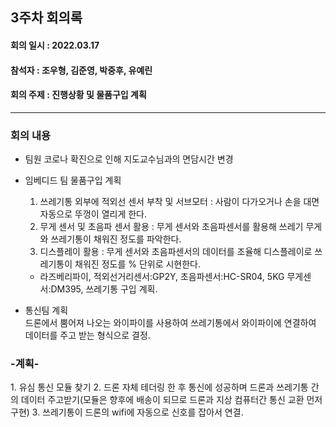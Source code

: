 <h2>3주차 회의록</h2>
<h4>회의 일시 : 2022.03.17</h4>
<h4>참석자 : 조우형, 김준영, 박중후, 유예린</h4>
<h4>회의 주제 :  진행상황 및 물품구입 계획 </h4>

----------------------------------------------------------
<h3>회의 내용</h3>

- 팀원 코로나 확진으로 인해 지도교수님과의 면담시간 변경

- 임베디드 팀 물품구입 계획
  1. 쓰레기통 외부에 적외선 센서 부착 및 서브모터 : 사람이 다가오거나 손을 대면 자동으로 뚜껑이 열리게 한다.
  2. 무게 센서 및 초음파 센서 활용 : 무게 센서와 초음파센서를 활용해 쓰레기 무게와 쓰레기통이 채워진 정도를 파악한다.
  3. 디스플레이 활용 : 무게 센서와 초음파센서의 데이터를 조율해 디스플레이로 쓰레기통이 채워진 정도를 % 단위로 시현한다.
  - 라즈베리파이, 적외선거리센서:GP2Y, 초음파센서:HC-SR04, 5KG 무게센서:DM395, 쓰레기통 구입 계획.

- 통신팀 계획<br>
 드론에서 뿜어져 나오는 와이파이를 사용하여 쓰레기통에서 와이파이에 연결하여 데이터를 주고 받는 형식으로 결정.
<h3>-계획-</h3>
 1. 유심 통신 모듈 찾기
 2. 드론 자체 테더링 한 후 통신에 성공하며 드론과 쓰레기통 간의 데이터 주고받기(모듈은 향후에 배송이 되므로 드론과 지상 컴퓨터간 통신 교환 먼저 구현)
 3. 쓰레기통이 드론의 wifi에 자동으로 신호를 잡아서 연결.
  
